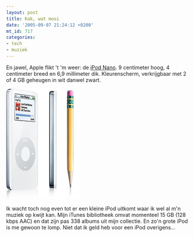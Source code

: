 ```yaml
---
layout: post
title: Kak, wat mooi
date: '2005-09-07 21:24:12 +0200'
mt_id: 717
categories:
- tech
- muziek
---
```

En jawel, Apple flikt 't 'm weer: de <a href="http://www.apple.com/ipodnano/">iPod Nano</a>. 9 centimeter hoog, 4 centimeter breed en 6,9 millimeter dik. Kleurenscherm, verkrijgbaar met 2 of 4 GB geheugen in wit danwel zwart.

<img src="/images/ipodnano.jpg" width="200" height="300" alt="Apple iPod Nano" />

Ik wacht toch nog even tot er een kleine iPod uitkomt waar ik wel al m'n muziek op kwijt kan. Mijn iTunes bibliotheek omvat momenteel 15 GB (128 kbps AAC) en dat zijn pas 338 albums uit mijn collectie. En zo'n grote iPod is me gewoon te lomp. Niet dat ik geld heb voor een iPod overigens...
